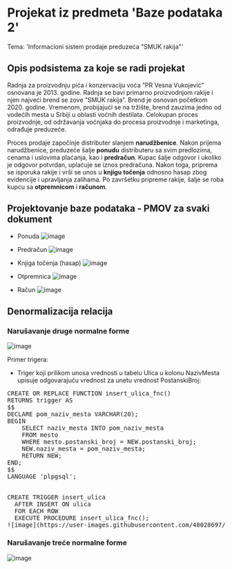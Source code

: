 # Projekat iz predmeta 'Baze podataka 2'
Tema: 'Informacioni sistem prodaje preduzeća "SMUK rakija"'


## Opis podsistema za koje se radi projekat
Radnja za proizvodnju pića i konzervaciju voća ”PR Vesna Vukojević” osnovana je 2013. godine.  Radnja se bavi primarno proizvodnjom rakije i njen najveći brend se zove ”SMUK rakija”. Brend je osnovan početkom 2020. godine. Vremenom, probijajući se na tržište, brend zauzima jedno od vodećih mesta u Srbiji u oblasti voćnih destilata. Celokupan proces proizvodnje, od održavanja voćnjaka do procesa proizvodnje i marketinga, odrađuje preduzeće.

Proces prodaje započinje distributer slanjem **narudžbenice**. Nakon prijema narudžbenice, preduzeće šalje **ponudu** distributeru sa svim predlozima, cenama i uslovima plaćanja, kao i **predračun**. Kupac šalje odgovor i ukoliko je odgovor potvrdan, uplaćuje se iznos predračuna. Nakon toga, priprema se isporuka rakije i vrši se unos u **knjigu točenja** odnosno hasap zbog evidencije i upravljanja zalihama. Po završetku pripreme rakije, šalje se roba kupcu sa **otpremnicom** i **računom**.

## Projektovanje baze podataka - PMOV za svaki dokument
- Ponuda
![image](https://user-images.githubusercontent.com/48028697/149149803-866cfadb-fc0b-4e08-957d-ff4a1e16f527.png)

- Predračun
![image](https://user-images.githubusercontent.com/48028697/149150357-92bea7da-f13a-49de-b82d-9034d5383fce.png)

- Knjiga točenja (hasap)
![image](https://user-images.githubusercontent.com/48028697/149150453-62705ff7-d592-4e85-b4a8-7c896ce3eec9.png)

- Otpremnica
![image](https://user-images.githubusercontent.com/48028697/149150470-d6b0078b-8963-4828-a8ea-d7aa371cf40b.png)

- Račun
![image](https://user-images.githubusercontent.com/48028697/149150486-c3eb79ff-2845-413b-93a1-1bbdd1b20641.png)

## Denormalizacija relacija
### Narušavanje druge normalne forme
![image](https://user-images.githubusercontent.com/48028697/149150715-8f56848c-f0d9-46fd-a06b-91e707cecbcb.png)

Primer trigera: 
- Triger koji prilikom unosa vrednosti u tabelu Ulica u kolonu NazivMesta upisuje odgovarajuću vrednost za unetu vrednost PostanskiBroj:
<pre>
CREATE OR REPLACE FUNCTION insert_ulica_fnc()
RETURNS trigger AS
$$
DECLARE pom_naziv_mesta VARCHAR(20);
BEGIN
	SELECT naziv_mesta INTO pom_naziv_mesta
	FROM mesto
	WHERE mesto.postanski_broj = NEW.postanski_broj;
	NEW.naziv_mesta = pom_naziv_mesta;
	RETURN NEW;
END;
$$
LANGUAGE 'plpgsql';


CREATE TRIGGER insert_ulica
  AFTER INSERT ON ulica
  FOR EACH ROW
  EXECUTE PROCEDURE insert_ulica_fnc();
![image](https://user-images.githubusercontent.com/48028697/149150879-5dbff0d7-21cb-4a2a-9b81-7192434ca4c1.png)
</pre>

### Narušavanje treće normalne forme
![image](https://user-images.githubusercontent.com/48028697/149150753-e76c9a42-e833-4b23-a9dd-eac773113607.png)



